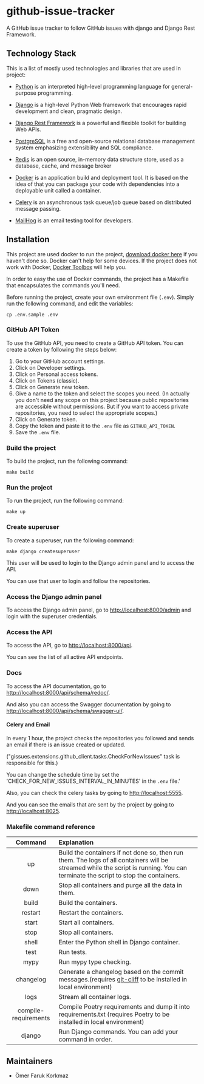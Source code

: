 # github-issue-tracker
A GitHub issue tracker to follow GitHub issues with django and Django Rest Framework.

## Technology Stack
This is a list of mostly used technologies and libraries that are used in project:

- [Python](https://www.python.org/) is an interpreted high-level programming language for general-purpose programming.

- [Django](https://www.djangoproject.com/) is a high-level Python Web framework that encourages rapid development and clean, pragmatic design.

- [Django Rest Framework](https://www.django-rest-framework.org/) is a powerful and flexible toolkit for building Web APIs.

- [PostgreSQL](https://www.postgresql.org) is a free and open-source relational database management system emphasizing extensibility and SQL compliance.

- [Redis](https://redis.io) is an open source, in-memory data structure store, used as a database, cache, and message broker

- [Docker](https://www.docker.com) is an application build and deployment tool. It is based on the idea of that you can package your code with dependencies into a deployable unit called a container.

- [Celery](https://docs.celeryproject.org/en/stable/) is an asynchronous task queue/job queue based on distributed message passing.

- [MailHog](https://github.com/mailhog/MailHog?tab=readme-ov-file) is an email testing tool for developers.


## Installation
This project are used docker to run the project, [download docker here](https://www.docker.com/community-edition) if you haven't done so.
Docker can't help for some devices. If the project does not work with Docker, [Docker Toolbox](https://docs.docker.com/toolbox/toolbox_install_windows/#step-2-install-docker-toolbox) will help you.

In order to easy the use of Docker commands, the project has a Makefile that encapsulates the commands you'll need.

Before running the project, create your own environment file (`.env`). Simply run the following command, and edit the variables:
```shell
cp .env.sample .env
```

### GitHub API Token
To use the GitHub API, you need to create a GitHub API token. You can create a token by following the steps below:
1. Go to your GitHub account settings.
2. Click on Developer settings.
3. Click on Personal access tokens.
4. Click on Tokens (classic).
5. Click on Generate new token.
6. Give a name to the token and select the scopes you need.
(In actually you don't need any scope on this project because public repositories are accessible without permissions. But if you want to access private repositories, you need to select the appropriate scopes.)
7. Click on Generate token.
8. Copy the token and paste it to the `.env` file as `GITHUB_API_TOKEN`.
9. Save the `.env` file.

### Build the project
To build the project, run the following command:
```shell
make build
```

### Run the project
To run the project, run the following command:
```shell
make up
```

### Create superuser
To create a superuser, run the following command:
```shell
make django createsuperuser
```
This user will be used to login to the Django admin panel and to access the API.

You can use that user to login and follow the repositories.

### Access the Django admin panel

To access the Django admin panel, go to [http://localhost:8000/admin](http://localhost:8000/admin) and login with the superuser credentials.

### Access the API

To access the API, go to [http://localhost:8000/api](http://localhost:8000/api).

You can see the list of all active API endpoints.

### Docs

To access the API documentation, go to [http://localhost:8000/api/schema/redoc/](http://localhost:8000/api/schema/redoc/).

And also you can access the Swagger documentation by going to [http://localhost:8000/api/schema/swagger-ui/](http://localhost:8000/api/schema/swagger-ui/).


#### Celery and Email
In every 1 hour, the project checks the repositories you followed and sends an email if there is an issue created or updated.

("gissues.extensions.github_client.tasks.CheckForNewIssues" task is responsible for this.)

You can change the schedule time by set the 'CHECK_FOR_NEW_ISSUES_INTERVAL_IN_MINUTES' in the `.env` file.'


Also, you can check the celery tasks by going to [http://localhost:5555](http://localhost:5555).

And you can see the emails that are sent by the project by going to [http://localhost:8025](http://localhost:8025).


### Makefile command reference

|       Command        | Explanation                                                                                                                                                                       |
|:--------------------:|:----------------------------------------------------------------------------------------------------------------------------------------------------------------------------------|
|          up          | Build the containers if not done so, then run them. The logs of all containers will be streamed while the script is running. You can terminate the script to stop the containers. |
|         down         | Stop all containers and purge all the data in them.                                                                                                                               |
|        build         | Build the containers.                                                                                                                                                             |
|       restart        | Restart the containers.                                                                                                                                                           |
|        start         | Start all containers.                                                                                                                                                             |
|         stop         | Stop all containers.                                                                                                                                                              |
|        shell         | Enter the Python shell in Django container.                                                                                                                                       |
|         test         | Run tests.                                                                                                                                                                        |
|         mypy         | Run mypy type checking.                                                                                                                                                           |
|      changelog       | Generate a changelog based on the commit messages.(requires [git-cliff](https://git-cliff.org) to be installed in local environment)                                              |
|         logs         | Stream all container logs.                                                                                                                                                        |
| compile-requirements | Compile Poetry requirements and dump it into requirements.txt (requires Poetry to be installed in local environment)                                                              |
|        django        | Run Django commands. You can add your command in order.                                                                                                                           |


## Maintainers
- Ömer Faruk Korkmaz
